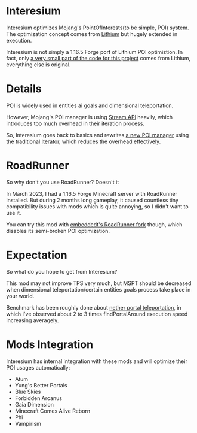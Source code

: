 # Interesium
Interesium optimizes Mojang's PointOfInterests(to be simple, POI) system. The optimization concept comes from [Lithium](https://github.com/CaffeineMC/lithium-fabric/tree/develop/src/main/java/me/jellysquid/mods/lithium/mixin/ai/poi) but hugely extended in execution.

Interesium is not simply a 1.16.5 Forge port of Lithium POI optimiztion. In fact, only [a very small part of the code for this project](https://github.com/MCTeamPotato/Interesium/blob/1165/src/main/java/com/teampotato/interesium/mixin/vanilla/SecondaryPoiSensorMixin.java) comes from Lithium, everything else is original.
# Details
POI is widely used in entities ai goals and dimensional teleportation. 

However, Mojang's POI manager is using [Stream API](https://www.baeldung.com/java-8-streams-introduction) heavily, which introduces too much overhead in their iteration process.

So, Interesium goes back to basics and rewrites [a new POI manager](https://github.com/MCTeamPotato/Interesium/blob/1165/src/main/java/com/teampotato/interesium/api/InteresiumPoiManager.java) using the traditional [Iterator](https://www.baeldung.com/java-iterator), which reduces the overhead effectively.

# RoadRunner
So why don't you use RoadRunner? Doesn't it 

In March 2023, I had a 1.16.5 Forge Minecraft server with RoadRunner installed. But during 2 months long gameplay, it caused countless tiny compatibility issues with mods which is quite annoying, so I didn't want to use it.

You can try this mod with [embeddedt's RoadRunner fork](https://github.com/embeddedt/roadrunner) though, which disables its semi-broken POI optimization.

# Expectation
So what do you hope to get from Interesium?

This mod may not improve TPS very much, but MSPT should be decreased when dimensional teleportation/certain entities goals process take place in your world.

Benchmark has been roughly done about [nether portal teleportation](https://github.com/MCTeamPotato/Interesium/blob/1165/src/main/java/com/teampotato/interesium/mixin/vanilla/PortalForcerMixin.java), in which I've observed about 2 to 3 times findPortalAround execution speed increasing averagely.
# Mods Integration
Interesium has internal integration with these mods and will optimize their POI usages automatically:
- Atum
- Yung's Better Portals
- Blue Skies
- Forbidden Arcanus
- Gaia Dimension
- Minecraft Comes Alive Reborn
- Phi
- Vampirism